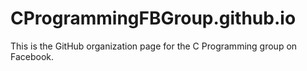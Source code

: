 # CProgrammingFBGroup.github.io
This is the GitHub organization page for the C Programming group on Facebook. 
